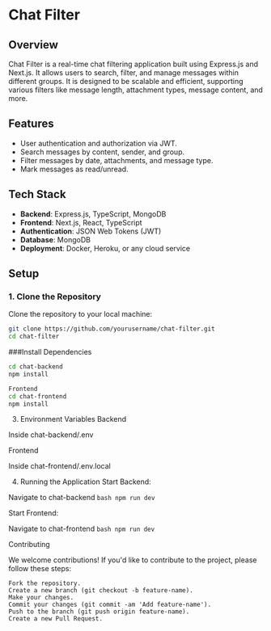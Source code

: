 # Chat Filter

## Overview
Chat Filter is a real-time chat filtering application built using Express.js and Next.js. It allows users to search, filter, and manage messages within different groups. It is designed to be scalable and efficient, supporting various filters like message length, attachment types, message content, and more.

## Features
- User authentication and authorization via JWT.
- Search messages by content, sender, and group.
- Filter messages by date, attachments, and message type.
- Mark messages as read/unread.

## Tech Stack
- **Backend**: Express.js, TypeScript, MongoDB
- **Frontend**: Next.js, React, TypeScript
- **Authentication**: JSON Web Tokens (JWT)
- **Database**: MongoDB
- **Deployment**: Docker, Heroku, or any cloud service

## Setup

### 1. Clone the Repository
Clone the repository to your local machine:
```bash
git clone https://github.com/yourusername/chat-filter.git
cd chat-filter
```
###Install Dependencies
```bash
cd chat-backend
npm install

Frontend
cd chat-frontend
npm install
```

3. Environment Variables
Backend

Inside chat-backend/.env

Frontend

Inside chat-frontend/.env.local




4. Running the Application
Start Backend:

Navigate to chat-backend
```bash npm run dev  ```

Start Frontend:

Navigate to chat-frontend
```bash npm run dev  ```

Contributing

We welcome contributions! If you'd like to contribute to the project, please follow these steps:

    Fork the repository.
    Create a new branch (git checkout -b feature-name).
    Make your changes.
    Commit your changes (git commit -am 'Add feature-name').
    Push to the branch (git push origin feature-name).
    Create a new Pull Request.
